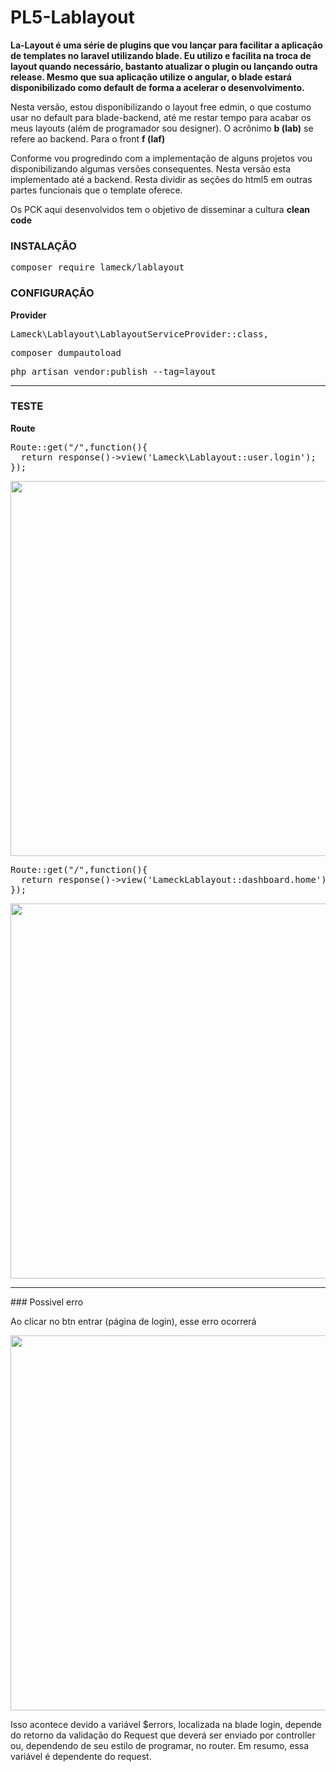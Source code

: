# PL5-Lablayout

<p><b>La-Layout é uma série de plugins que vou lançar para facilitar a aplicação de templates no laravel utilizando blade. Eu utilizo e facilita na troca de layout quando necessário, bastanto atualizar o plugin ou lançando outra release. Mesmo que sua aplicação utilize o angular, o blade estará disponibilizado como default de forma a acelerar o desenvolvimento.</b></p>
<p>Nesta versão, estou disponibilizando o layout free edmin, o que costumo usar no default para blade-backend, até me restar tempo para acabar os meus layouts (além de programador sou designer). O acrônimo <b>b (lab)</b> se refere ao backend. Para o front <b>f (laf)</b></p>

<p>Conforme vou progredindo com a implementação de alguns projetos vou disponibilizando algumas versões consequentes. Nesta versão esta implementado até a backend. Resta dividir as seções do html5 em outras partes funcionais que o template oferece.</p>

<p>Os PCK aqui desenvolvidos tem o objetivo de disseminar a cultura <b>clean code</b></p>

### INSTALAÇÃO
<pre>
composer require lameck/lablayout
</pre>

### CONFIGURAÇÃO
<b>Provider</b>
<pre>
Lameck\Lablayout\LablayoutServiceProvider::class,
</pre>
<pre>
composer dumpautoload
</pre>
<pre>
php artisan vendor:publish --tag=layout
</pre>

<hr>

### TESTE
<b>Route</b>
<pre>
Route::get("/",function(){
  return response()->view('Lameck\Lablayout::user.login');
});
</pre>
<img src="https://s18.postimg.cc/ji9ed09hl/lablayout.png" heigth="700" width="600">

<br>
<pre>
Route::get("/",function(){
  return response()->view('LameckLablayout::dashboard.home');
});
</pre>
<img src="https://s18.postimg.cc/v7de16iih/lablayout.png" heigth="700" width="600">

<hr>
### Possivel erro
<p>Ao clicar no btn entrar (página de login), esse erro ocorrerá</p>
<img src="https://s18.postimg.cc/876qodfeh/lablayout.png" heigth="700" width="600">

<p>Isso acontece devido a variável $errors, localizada na blade login, depende do retorno da validação do Request que deverá ser enviado por controller ou, dependendo de seu estilo de programar, no router. Em resumo, essa variável é dependente do request.</p>
